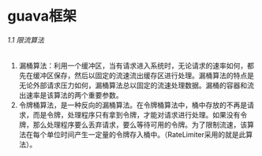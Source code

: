 # guava框架

###### 1.1 限流算法

1. 漏桶算法：利用一个缓冲区，当有请求进入系统时，无论请求的速率如何，都先在缓冲区保存，然后以固定的流速流出缓存区进行处理。漏桶算法的特点是无论外部请求压力如何，漏桶算法总以固定的流速处理数据。漏桶的容器和流出速率是该算法的两个重要参数。
2. 令牌桶算法，是一种反向的漏桶算法。在令牌桶算法中，桶中存放的不再是请求，而是令牌，处理程序只有拿到令牌，才能对请求进行处理。如果没有令牌，那么处理程序要么丢弃请求，要么等待可用的令牌。为了限制流速，该算法在每个单位时间产生一定量的令牌存入桶中。（RateLimiter采用的就是此算法）。
